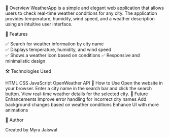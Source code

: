📌 Overview
WeatherApp is a simple and elegant web application that allows users to check real-time weather conditions for any city. The application provides temperature, humidity, wind speed, and a weather description using an intuitive user interface.

🎯 Features

✅ Search for weather information by city name <br>
✅ Displays temperature, humidity, and wind speed <br>
✅ Shows a weather icon based on conditions
✅ Responsive and minimalistic design

🛠 Technologies Used

HTML
CSS
JavaScript
OpenWeather API
🚀 How to Use
Open the website in your browser.
Enter a city name in the search bar and click the search button.
View real-time weather details for the selected city.
🔧 Future Enhancements
Improve error handling for incorrect city names
Add background changes based on weather conditions
Enhance UI with more animations

📝 Author

Created by Myra Jaiswal

